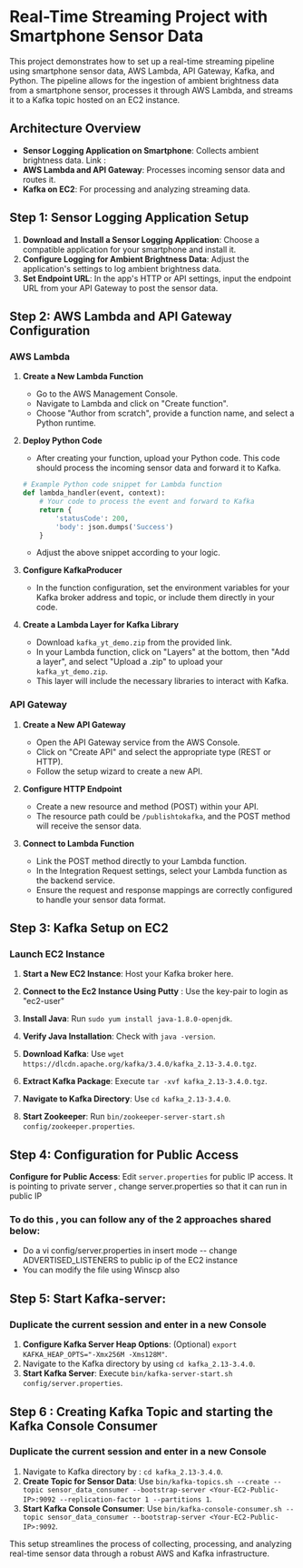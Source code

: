 # Real-Time Streaming Project with Smartphone Sensor Data

This project demonstrates how to set up a real-time streaming pipeline using smartphone sensor data, AWS Lambda, API Gateway, Kafka, and Python. The pipeline allows for the ingestion of ambient brightness data from a smartphone sensor, processes it through AWS Lambda, and streams it to a Kafka topic hosted on an EC2 instance.

## Architecture Overview

- **Sensor Logging Application on Smartphone**: Collects ambient brightness data. Link : 
- **AWS Lambda and API Gateway**: Processes incoming sensor data and routes it.
- **Kafka on EC2**: For processing and analyzing streaming data.

## Step 1: Sensor Logging Application Setup

1. **Download and Install a Sensor Logging Application**: Choose a compatible application for your smartphone and install it.
2. **Configure Logging for Ambient Brightness Data**: Adjust the application's settings to log ambient brightness data.
3. **Set Endpoint URL**: In the app's HTTP or API settings, input the endpoint URL from your API Gateway to post the sensor data.



## Step 2: AWS Lambda and API Gateway Configuration

### AWS Lambda

1. **Create a New Lambda Function**
    - Go to the AWS Management Console.
    - Navigate to Lambda and click on "Create function".
    - Choose "Author from scratch", provide a function name, and select a Python runtime.

2. **Deploy Python Code**
    - After creating your function, upload your Python code. This code should process the incoming sensor data and forward it to Kafka.
    ```python
    # Example Python code snippet for Lambda function
    def lambda_handler(event, context):
        # Your code to process the event and forward to Kafka
        return {
            'statusCode': 200,
            'body': json.dumps('Success')
        }
    ```
    - Adjust the above snippet according to your logic.

3. **Configure KafkaProducer**
    - In the function configuration, set the environment variables for your Kafka broker address and topic, or include them directly in your code.

4. **Create a Lambda Layer for Kafka Library**
    - Download `kafka_yt_demo.zip` from the provided link.
    - In your Lambda function, click on "Layers" at the bottom, then "Add a layer", and select "Upload a .zip" to upload your `kafka_yt_demo.zip`.
    - This layer will include the necessary libraries to interact with Kafka.

### API Gateway

1. **Create a New API Gateway**
    - Open the API Gateway service from the AWS Console.
    - Click on "Create API" and select the appropriate type (REST or HTTP).
    - Follow the setup wizard to create a new API.

2. **Configure HTTP Endpoint**
    - Create a new resource and method (POST) within your API.
    - The resource path could be `/publishtokafka`, and the POST method will receive the sensor data.

3. **Connect to Lambda Function**
    - Link the POST method directly to your Lambda function.
    - In the Integration Request settings, select your Lambda function as the backend service.
    - Ensure the request and response mappings are correctly configured to handle your sensor data format.


## Step 3: Kafka Setup on EC2

### Launch EC2 Instance

1. **Start a New EC2 Instance**: Host your Kafka broker here.
2. **Connect to the Ec2 Instance Using Putty** : Use the key-pair to login as "ec2-user"
3. **Install Java**: Run `sudo yum install java-1.8.0-openjdk`.
4. **Verify Java Installation**: Check with `java -version`.

5. **Download Kafka**: Use `wget https://dlcdn.apache.org/kafka/3.4.0/kafka_2.13-3.4.0.tgz`.
6. **Extract Kafka Package**: Execute `tar -xvf kafka_2.13-3.4.0.tgz`.
7. **Navigate to Kafka Directory**: Use `cd kafka_2.13-3.4.0`.


8. **Start Zookeeper**: Run `bin/zookeeper-server-start.sh config/zookeeper.properties`.

## Step 4: Configuration for Public Access

**Configure for Public Access**: Edit `server.properties` for public IP access. It is pointing to private server , change server.properties so that it can run in public IP 



### To do this , you can follow any of the 2 approaches shared below:
- Do a vi config/server.properties in insert mode -- change ADVERTISED_LISTENERS to public ip of the EC2 instance
- You can modify the file using Winscp also

## Step 5: Start Kafka-server:
### Duplicate the current session and enter in a new Console

1. **Configure Kafka Server Heap Options**: (Optional) `export KAFKA_HEAP_OPTS="-Xmx256M -Xms128M"`.
2. Navigate to the Kafka directory by using `cd kafka_2.13-3.4.0`.
2. **Start Kafka Server**: Execute `bin/kafka-server-start.sh config/server.properties`.

## Step 6 : Creating Kafka Topic and starting the Kafka Console Consumer
### Duplicate the current session and enter in a new Console

1. Navigate to Kafka directory by : `cd kafka_2.13-3.4.0`.
2. **Create Topic for Sensor Data**: Use `bin/kafka-topics.sh --create --topic sensor_data_consumer --bootstrap-server <Your-EC2-Public-IP>:9092 --replication-factor 1 --partitions 1`.
3. **Start Kafka Console Consumer**: Use `bin/kafka-console-consumer.sh --topic sensor_data_consumer --bootstrap-server <Your-EC2-Public-IP>:9092`.


This setup streamlines the process of collecting, processing, and analyzing real-time sensor data through a robust AWS and Kafka infrastructure.
